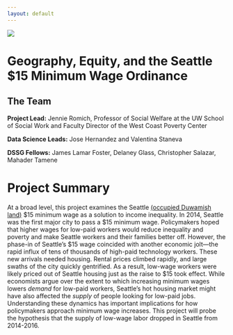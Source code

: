 ```yaml
---
layout: default
---
```


<img src="{{ site.url }}{{ site.baseurl }}/assets/img/eScience.png">


# Geography, Equity, and the Seattle $15 Minimum Wage Ordinance

## The Team

**Project Lead:** Jennie Romich, Professor of Social Welfare at the UW School of Social Work and Faculty Director of the West Coast Poverty Center

**Data Science Leads:** Jose Hernandez and Valentina Staneva

**DSSG Fellows:** James Lamar Foster, Delaney Glass, Christopher Salazar, Mahader Tamene

# Project Summary

At a broad level, this project examines the Seattle [(occupied Duwamish land)](https://native-land.ca/) \$15 minimum wage as a solution to income inequality. In 2014, Seattle was the first major city to pass a \$15 minimum wage. Policymakers hoped that higher wages for low-paid workers would reduce inequality and poverty and make Seattle workers and their families better off. However, the phase-in of Seattle’s \$15 wage coincided with another economic jolt—the rapid influx of tens of thousands of high-paid technology workers. These new arrivals needed housing. Rental prices climbed rapidly, and large swaths of the city quickly gentrified. As a result, low-wage workers were likely priced out of Seattle housing just as the raise to $15 took effect. While economists argue over the extent to which increasing minimum wages lowers *demand* for low-paid workers, Seattle’s hot housing market might have also affected the *supply* of people looking for low-paid jobs. Understanding these dynamics has important implications for how policymakers approach minimum wage increases. This project will probe the hypothesis that the supply of low-wage labor dropped in Seattle from 2014-2016.